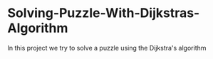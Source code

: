 # Solving-Puzzle-With-Dijkstras-Algorithm
In this project we try to solve a puzzle using the Dijkstra's algorithm 
